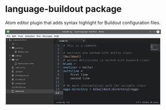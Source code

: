 # language-buildout package

Atom editor plugin that adds syntax highlight for Buildout configuration files.

![A screenshot of your package](https://raw.githubusercontent.com/ale-rt/language-buildout/master/screenshot.png)
